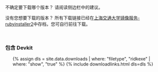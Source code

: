 不确定要下载哪个版本？ 请阅读侧边栏中的建议。

没有您想要下载的版本？ 所有下载链接已经在[上海交通大学镜像服务-rubyinstaller2](https://mirror.sjtu.edu.cn/github-release/oneclick/rubyinstaller2/releases/download/?mirror_intel_list)中存档，您可自行前往下载。

<br>

###  包含 Devkit

<ul>
  {% assign dls = site.data.downloads | where: "filetype", "ridkexe" | where: "show", "true" %}
  {% include downloadlinks.html dls=dls %}
</ul>

